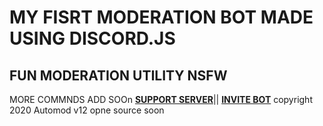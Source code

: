# MY FISRT MODERATION BOT MADE USING DISCORD.JS 
## FUN MODERATION UTILITY NSFW 
MORE COMMNDS ADD SOOn 
**[SUPPORT SERVER](https://discord.gg/RJ2SRN2cVu)**||
**[INVITE BOT](https://discord.com/api/oauth2/authorize?client_id=744597377406599188&permissions=8&scope=bot)**
copyright 2020 Automod v12 opne source soon

